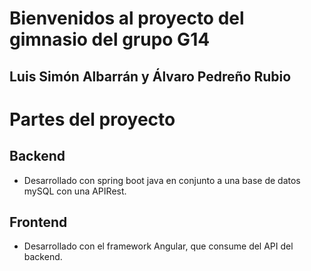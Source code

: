 # Bienvenidos al proyecto del gimnasio del grupo G14
## Luis Simón Albarrán y Álvaro Pedreño Rubio

# Partes del proyecto
## Backend
- Desarrollado con spring boot java en conjunto a una base de datos mySQL con una APIRest.

## Frontend
- Desarrollado con el framework Angular, que consume del API del backend.
